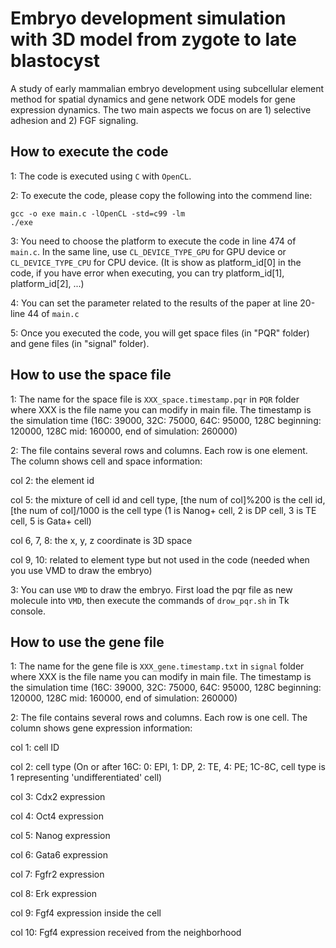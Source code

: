 # Embryo development simulation with 3D model from zygote to late blastocyst
A study of early mammalian embryo development using subcellular element method for spatial dynamics and gene network ODE models for gene expression dynamics.
The two main aspects we focus on are 1) selective adhesion and 2) FGF signaling.

## How to execute the code
1: The code is executed using <code>C</code> with <code>OpenCL</code>.

2: To execute the code, please copy the following into the commend line:
```
gcc -o exe main.c -lOpenCL -std=c99 -lm
./exe
```

3: You need to choose the platform to execute the code in line 474 of <code>main.c</code>. In the same line, use <code>CL_DEVICE_TYPE_GPU</code> for GPU device or <code>CL_DEVICE_TYPE_CPU</code> for CPU device.
(It is show as platform_id[0] in the code, if you have error when executing,
you can try platform_id[1], platform_id[2], ...)

4: You can set the parameter related to the results of the paper at line 20-line 44 of <code>main.c</code>

5: Once you executed the code, you will get space files (in "PQR" folder) and gene files (in "signal" folder).

## How to use the space file

1: The name for the space file is <code>XXX_space.timestamp.pqr</code> in <code>PQR</code> folder where XXX is the file name you can modify in main file. The timestamp is the simulation time (16C: 39000, 32C: 75000, 64C: 95000, 128C beginning: 120000, 128C mid: 160000, end of simulation: 260000)

2: The file contains several rows and columns. Each row is one element. The column shows cell and space information:  

col 2: the element id  

col 5: the mixture of cell id and cell type, [the num of col]%200 is the cell id, [the num of col]/1000 is the cell type (1 is Nanog+ cell, 2 is DP cell, 3 is TE cell, 5 is Gata+ cell)  

col 6, 7, 8: the x, y, z coordinate is 3D space  

col 9, 10: related to element type but not used in the code (needed when you use VMD to draw the embryo)

3: You can use <code>VMD</code> to draw the embryo. First load the pqr file as new molecule into <code>VMD</code>, then execute the commands of <code>drow_pqr.sh</code> in Tk console. 

## How to use the gene file

1: The name for the gene file is <code>XXX_gene.timestamp.txt</code> in <code>signal</code> folder where XXX is the file name you can modify in main file. The timestamp is the simulation time (16C: 39000, 32C: 75000, 64C: 95000, 128C beginning: 120000, 128C mid: 160000, end of simulation: 260000)

2: The file contains several rows and columns. Each row is one cell. The column shows gene expression information:  

col 1: cell ID  

col 2: cell type (On or after 16C: 0: EPI, 1: DP, 2: TE, 4: PE;  1C-8C, cell type is 1 representing 'undifferentiated' cell)  

col 3: Cdx2 expression  

col 4: Oct4 expression  

col 5: Nanog expression  

col 6: Gata6 expression  

col 7: Fgfr2 expression  

col 8: Erk expression  

col 9: Fgf4 expression inside the cell  

col 10: Fgf4 expression received from the neighborhood  
